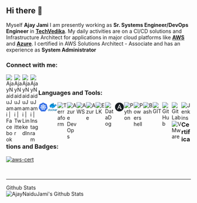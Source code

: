 ## Hi there 👋

Myself **Ajay Jami** I am presently working as **Sr. Systems Engineer/DevOps Engineer** in **[TechVedika][job]**. My daily activities are on a CI/CD solutions and Infrastructure Architect for applications in major cloud platforms like **[AWS][aws]** and **[Azure][azure]**. I certified in AWS Solutions Architect - Associate and has an experience as **System Administrator**


### Connect with me:

[<img align="left" alt="AjayNaiduJami | Facebook" width="22px" src="https://cdn.jsdelivr.net/npm/simple-icons@v3/icons/facebook.svg" />][facebook]
[<img align="left" alt="AjayNaiduJami | Twitter" width="22px" src="https://cdn.jsdelivr.net/npm/simple-icons@v3/icons/twitter.svg" />][twitter]
[<img align="left" alt="AjayNaiduJami | LinkedIn" width="22px" src="https://cdn.jsdelivr.net/npm/simple-icons@v3/icons/linkedin.svg" />][linkedin]
[<img align="left" alt="AjayNaiduJami | Instagram" width="22px" src="https://cdn.jsdelivr.net/npm/simple-icons@v3/icons/instagram.svg" />][instagram]

<br />

### Languages and Tools:

<img align="left" alt="Kubernetes" width="26px" src="https://raw.githubusercontent.com/github/explore/80688e429a7d4ef2fca1e82350fe8e3517d3494d/topics/kubernetes/kubernetes.png" />
<img align="left" alt="Docker" width="26px" src="https://raw.githubusercontent.com/github/explore/80688e429a7d4ef2fca1e82350fe8e3517d3494d/topics/docker/docker.png" />
<img align="left" alt="Terraform" width="26px" src="https://www.terraform.io/assets/images/og-image-8b3e4f7d.png" />
<img align="left" alt="Azure DevOps" width="26px" src="https://www.forecast.app/hubfs/New%20Website%20/integrations-logos/Azure%20DevOps.png" />
<img align="left" alt="AWS" width="26px" src="https://img.icons8.com/color/48/000000/amazon-web-services.png" />
<img align="left" alt="Azure" width="26px" src="https://img.icons8.com/color/48/000000/azure-1.png" />
<img align="left" alt="ELK" width="26px" src="https://cdn.freebiesupply.com/logos/large/2x/elastic-stack-logo-png-transparent.png" />
<img align="left" alt="DataDog" width="26px" src="https://imgix.datadoghq.com/img/about/presskit/kit/press_kit.png" />
<img align="left" alt="Ansible" width="26px" src="https://raw.githubusercontent.com/github/explore/80688e429a7d4ef2fca1e82350fe8e3517d3494d/topics/ansible/ansible.png" />
<img align="left" alt="Python" width="26px" src="https://img.icons8.com/color/72/python.png" />
<img align="left" alt="Powershell" width="26px" src="https://img.icons8.com/color/72/powershell.png" />
<img align="left" alt="Bash" width="26px" src="https://simpleicons.org/icons/gnubash.svg" />
<img align="left" alt="GIT" width="26px" src="https://img.icons8.com/color/72/git.png" />
<img align="left" alt="GitHub" width="26px" src="https://simpleicons.org/icons/github.svg" />
<img align="left" alt="GitLab" width="26px" src="https://img.icons8.com/color/48/000000/gitlab.png" />
<img align="left" alt="Jenkins" width="26px" src="https://cdn.iconscout.com/icon/free/png-256/jenkins-5-569553.png" />
<img align="left" alt="VMware" width="26px" src="https://img.icons8.com/color/48/000000/old-vmware-logo.png" />

<br />

### Certifications and Badges:

<a href="https://www.youracclaim.com/badges/8d73c75f-a5ac-422b-a8fd-164b2dc91c2c/public_url" target="_blank"><img src="https://images.youracclaim.com/size/680x680/images/6774b3bf-7a82-4d40-a2d1-86b412635bae/AWS-SolArchitect-Associate.png" alt="aws-cert" width="80" height="80" /></a>

<br />

---

<summary>Github Stats</summary>

<img align="left" alt="AjayNaiduJami's Github Stats" src="https://github-readme-stats.ajaynaidujami.vercel.app/api?username=AjayNaiduJami&show_icons=true&hide_border=true" />


[aws]: https://aws.amazon.com/
[azure]: https://portal.azure.com/
[job]: https://www.techvedika.com/
[twitter]: https://twitter.com/AjayNaidu_J
[facebook]: https://facebook.com/ajaynaidu.j
[instagram]: https://instagram.com/ajay_naidu_j
[linkedin]: https://linkedin.com/in/ajaynaiduj
[aws-cert]: https://www.youracclaim.com/badges/8d73c75f-a5ac-422b-a8fd-164b2dc91c2c/public_url

